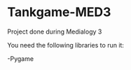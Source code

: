 # Tankgame-MED3
Project done during Medialogy 3

You need the following libraries to run it:

-Pygame
